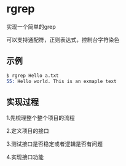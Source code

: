 # rgrep

实现一个简单的grep

可以支持通配符，正则表达式，控制台字符染色
## 示例

```s
$ rgrep Hello a.txt
55: Hello world. This is an exmaple text
```

## 实现过程

1.先梳理整个整个项目的流程

2.定义项目的接口

3.测试接口是否稳定或者逻辑是否有问题

4.实现接口功能